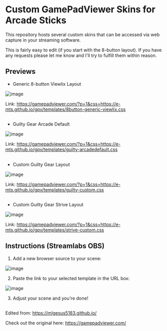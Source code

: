 # Custom GamePadViewer Skins for Arcade Sticks

This repository hosts several custom skins that can be accessed via web capture in your streaming software.

This is fairly easy to edit (if you start with the 8-button layout).
If you have any requests please let me know and I'll try to fulfill them within reason.

## Previews

- Generic 8-button Viewlix Layout

![image](https://user-images.githubusercontent.com/61860605/193346892-39a4af9f-beaf-418b-9b5d-4f879f5355c1.png)

Link: https://gamepadviewer.com/?p=1&css=https://e-mts.github.io/gpv/templates/8button-generic-viewlix.css
##
- Guilty Gear Arcade Default

![image](https://user-images.githubusercontent.com/61860605/193347066-87ef2b10-4156-44f5-ac27-98924cc2b69a.png)

Link: https://gamepadviewer.com/?p=1&css=https://e-mts.github.io/gpv/templates/guilty-arcadedefault.css
##
- Custom Guilty Gear Layout

![image](https://user-images.githubusercontent.com/61860605/193347155-1376308f-769b-40e4-ad30-7c459e3d82bf.png)

Link: https://gamepadviewer.com/?p=1&css=https://e-mts.github.io/gpv/templates/guilty-custom.css
##
- Custom Guilty Gear Strive Layout

![image](https://user-images.githubusercontent.com/61860605/193347225-fa40a9fe-941c-4f98-a40a-c4b2598626c3.png)

Link: https://gamepadviewer.com/?p=1&css=https://e-mts.github.io/gpv/templates/strive-custom.css

## Instructions (Streamlabs OBS)

1. Add a new browser source to your scene:

![image](https://user-images.githubusercontent.com/61860605/193346242-ca9473e9-416a-408b-9169-3712365d6619.png)

2. Paste the link to your selected template in the URL box:

![image](https://user-images.githubusercontent.com/61860605/193346456-664a4aab-39b7-42e2-b697-3e8ee7a6ffde.png)

3. Adjust your scene and you're done!

##

Edited from: https://mlgesus5183.github.io/

Check out the original here: https://gamepadviewer.com/
